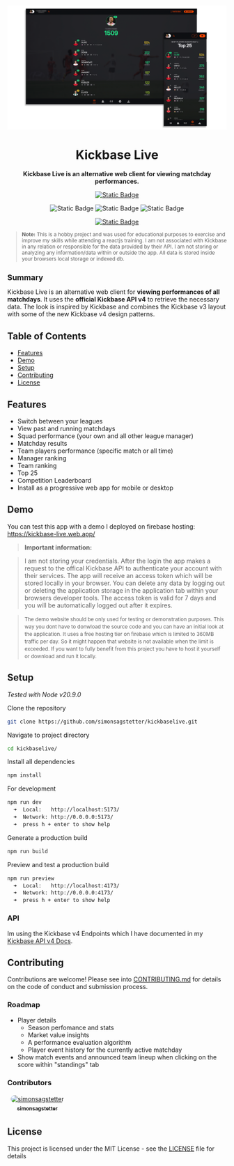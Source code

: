 <p align="center">
    <img src="./Header.png"
    width="1080">
</p>

<h1 align="center">
Kickbase Live
</h1>

<p align="center"><strong>Kickbase Live is an alternative web client for viewing matchday performances.</strong></p>

<div align="center">

<a href="https://kickbase-live.web.app/">

![Static Badge](https://img.shields.io/badge/test%20app%20on%20firebase-585858?style=for-the-badge&logo=firebase&logoColor=red)

</a>

![Static Badge](https://img.shields.io/badge/version-1.0.3-blue?style=for-the-badge)
![Static Badge](https://img.shields.io/badge/license-MIT-orange?style=for-the-badge)
![Static Badge](https://img.shields.io/badge/contributers-1-red?style=for-the-badge)

<a href="https://buymeacoffee.com/simonsagstd">

![Static Badge](https://img.shields.io/badge/buy_me_a_coffee-FFDD00?style=for-the-badge&logo=buy-me-a-coffee&logoColor=black)

</a>

</div>

<small>

> **Note:** This is a hobby project and was used for educational purposes to exercise and improve my skills while attending a reactjs training. I am not associated with Kickbase in any relation or responsible for the data provided by their API. I am not storing or analyzing any information/data within or outside the app. All data is stored inside your browsers local storage or indexed db.

## Summary

</small>

Kickbase Live is an alternative web client for **viewing performances of all matchdays**. It uses the **official Kickbase API v4** to retrieve the necessary data. The look is inspired by Kickbase and combines the Kickbase v3 layout with some of the new Kickbase v4 design patterns.

## Table of Contents

-   [Features](#features)
-   [Demo](#demo)
-   [Setup](#setup)
-   [Contributing](#contributing)
-   [License](#license)

## Features

-   Switch between your leagues
-   View past and running matchdays
-   Squad performance (your own and all other league manager)
-   Matchday results
-   Team players performance (specific match or all time)
-   Manager ranking
-   Team ranking
-   Top 25
-   Competition Leaderboard
-   Install as a progressive web app for mobile or desktop

## Demo

You can test this app with a demo I deployed on firebase hosting: https://kickbase-live.web.app/

> **Important information:**

> I am not storing your credentials. After the login the app makes a request to the offical Kickbase API to authenticate your account with their services. The app will receive an access token which will be stored locally in your browser. You can delete any data by logging out or deleting the application storage in the application tab within your browsers developer tools. The access token is valid for 7 days and you will be automatically logged out after it expires.

> <small>The demo website should be only used for testing or demonstration purposes. This way you dont have to donwload the source code and you can have an initial look at the application. It uses a free hosting tier on firebase which is limited to 360MB traffic per day. So it might happen that website is not available when the limit is exceeded. If you want to fully benefit from this project you have to host it yourself or download and run it locally.</small>

## Setup

_Tested with Node v20.9.0_

Clone the repository

```bash
git clone https://github.com/simonsagstetter/kickbaselive.git
```

Navigate to project directory

```bash
cd kickbaselive/
```

Install all dependencies

```bash
npm install
```

For development

```bash
npm run dev
  ➜  Local:   http://localhost:5173/
  ➜  Network: http://0.0.0.0:5173/
  ➜  press h + enter to show help
```

Generate a production build

```bash
npm run build
```

Preview and test a production build

```bash
npm run preview
  ➜  Local:   http://localhost:4173/
  ➜  Network: http://0.0.0.0:4173/
  ➜  press h + enter to show help
```

### API

Im using the Kickbase v4 Endpoints which I have documented in my [Kickbase API v4 Docs](https://github.com/simonsagstetter/kickbase-api-v4-docs).

## Contributing

Contributions are welcome! Please see into [CONTRIBUTING.md](https://github.com/simonsagstetter/kickbaselive/blob/main/CONTRIBUTING.md) for details on the code of conduct and submission process.

### Roadmap

-   Player details
    -   Season perfomance and stats
    -   Market value insights
    -   A performance evaluation algorithm
    -   Player event history for the currently active matchday
-   Show match events and announced team lineup when clicking on the score within "standings" tab

### Contributors

<!-- ALL-CONTRIBUTORS-LIST:START - Do not remove or modify this section -->
<!-- prettier-ignore-start -->
<!-- markdownlint-disable -->
<table>
  <tbody>
    <tr>
      <td align="center" style="border: 1px solid transparent"><a href="https://github.com/simonsagstetter"><img src="https://avatars.githubusercontent.com/u/44363600?v=4" width="100px;" style="border-radius: 10px; object-fit: contain" alt="simonsagstetter"/><br /><sub><b>simonsagstetter</b></sub></a></td>
    </tr>
  </tbody>
</table>

<!-- markdownlint-restore -->
<!-- prettier-ignore-end -->

<!-- ALL-CONTRIBUTORS-LIST:END -->

## License

This project is licensed under the MIT License - see the [LICENSE](LICENSE) file for details
